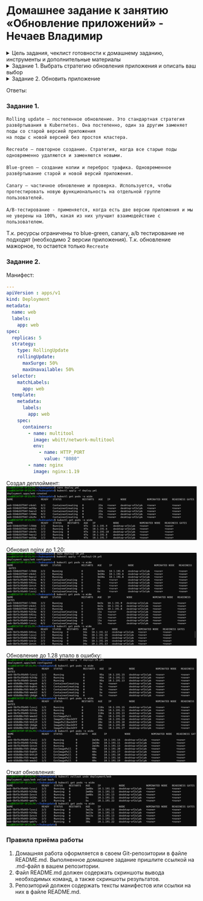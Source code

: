 # Домашнее задание к занятию «Обновление приложений» - Нечаев Владимир

<details>
<summary>Цель задания, чеклист готовности к домашнему заданию, инструменты и дополнительные материалы</summary>

Выбрать и настроить стратегию обновления приложения.

### Чеклист готовности к домашнему заданию

1. Кластер K8s.

### Инструменты и дополнительные материалы, которые пригодятся для выполнения задания

1. [Документация Updating a Deployment](https://kubernetes.io/docs/concepts/workloads/controllers/deployment/#updating-a-deployment).
2. [Статья про стратегии обновлений](https://habr.com/ru/companies/flant/articles/471620/).

</details>

<details>
<summary>Задание 1. Выбрать стратегию обновления приложения и описать ваш выбор</summary>
  
### Задание 1. Выбрать стратегию обновления приложения и описать ваш выбор

1. Имеется приложение, состоящее из нескольких реплик, которое требуется обновить.
2. Ресурсы, выделенные для приложения, ограничены, и нет возможности их увеличить.
3. Запас по ресурсам в менее загруженный момент времени составляет 20%.
4. Обновление мажорное, новые версии приложения не умеют работать со старыми.
5. Вам нужно объяснить свой выбор стратегии обновления приложения.

</details>

<details>
<summary>Задание 2. Обновить приложение</summary>

### Задание 2. Обновить приложение

1. Создать deployment приложения с контейнерами nginx и multitool. Версию nginx взять 1.19. Количество реплик — 5.
2. Обновить версию nginx в приложении до версии 1.20, сократив время обновления до минимума. Приложение должно быть доступно.
3. Попытаться обновить nginx до версии 1.28, приложение должно оставаться доступным.
4. Откатиться после неудачного обновления.

</details>

Ответы:

### Задание 1.

```
Rolling update — постепенное обновление. Это стандартная стратегия развёртывания в Kubernetes. Она постепенно, один за другим заменяет поды со старой версией приложения
на поды с новой версией без простоя кластера.

Recreate — повторное создание. Стратегия, когда все старые поды одновременно удаляются и заменяются новыми.

Blue-green — создание копии и переброс трафика. Одновременное развёртывание старой и новой версий приложения.

Canary — частичное обновление и проверка. Используется, чтобы протестировать новую функциональность на отдельной группе пользователей.

A/B-тестирование - применяется, когда есть две версии приложения и мы не уверены на 100%, какая из них улучшит взаимодействие с пользователем.
```
Т.к. ресурсы ограничены то blue-green, canary, a/b тестирование не подходят (необходимо 2 версии приложения). Т.к. обновление мажорное, то остается только `Recreate`

### Задание 2.

Манифест:

```yaml
---
apiVersion : apps/v1
kind: Deployment
metadata:
  name: web 
  labels:
    app: web 
spec:
  replicas: 5
  strategy:
    type: RollingUpdate
    rollingUpdate:
      maxSurge: 50%
      maxUnavailable: 50%
  selector:
    matchLabels:
      app: web 
  template:
    metadata:
      labels:
        app: web 
    spec:
      containers:
        - name: multitool
          image: wbitt/network-multitool
          env:
            - name: HTTP_PORT
              value: "8080"
        - name: nginx
          image: nginx:1.19
```
Создал деплоймент:
![](img/3.4/1.png)

Обновил nginx до 1.20:
![](img/3.4/2.png)

Обновление до 1.28 упало в ошибку:
![](img/3.4/3.png)

Откат обновления:
![](img/3.4/4.png)


### Правила приёма работы

1. Домашняя работа оформляется в своем Git-репозитории в файле README.md. Выполненное домашнее задание пришлите ссылкой на .md-файл в вашем репозитории.
2. Файл README.md должен содержать скриншоты вывода необходимых команд, а также скриншоты результатов.
3. Репозиторий должен содержать тексты манифестов или ссылки на них в файле README.md.
